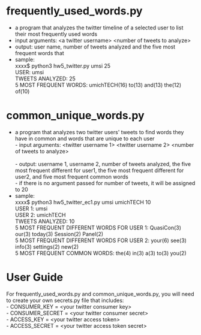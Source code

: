 
# frequently_used_words.py
- a program that analyzes the twitter timeline of a selected user to list their most frequently used words
- input arguments: \<a twitter username\> \<number of tweets to analyze\>
- output: user name, number of tweets analyzed and the five most frequent words that 
- sample:<br />
	xxxx$ python3 hw5_twitter.py umsi 25 <br />
	USER: umsi <br />
	TWEETS ANALYZED: 25 <br />
	5 MOST FREQUENT WORDS: umichTECH(16) to(13) and(13) the(12) of(10) <br />

# common_unique_words.py
- a program that analyzes two twitter users' tweets to find words they have in common and words that are unique to each user
<br> - input arguments: \<twitter username 1\> \<twitter username 2\> \<number of tweets to analyze\> <br />
<br> - output: username 1, username 2, number of tweets analyzed, the five most frequent different for user1, the five most frequent different for user2, and five most frequent common words
<br> - if there is no argument passed for number of tweets, it will be assigned to 20
- sample:<br />
	xxxx$ python3 hw5_twitter_ec1.py umsi umichTECH 10 <br />
	USER 1: umsi <br />
	USER 2: umichTECH <br />
	TWEETS ANALYZED: 10 <br />
	5 MOST FREQUENT DIFFERENT WORDS FOR USER 1: QuasiCon(3) our(3) today(3) Session(2) Panel(2) <br />
	5 MOST FREQUENT DIFFERENT WORDS FOR USER 2: your(6) see(3) info(3) settings(2) new(2) <br />
	5 MOST FREQUENT COMMON WORDS: the(4) in(3) a(3) to(3) you(2) <br />

# User Guide
For frequently_used_words.py and common_unique_words.py, you will need to create your own secrets.py file that includes:
<br> - CONSUMER_KEY = \<your twitter consumer key\>
<br> - CONSUMER_SECRET = \<your twitter consumer secret\>
<br> - ACCESS_KEY = \<your twitter access token\>
<br> - ACCESS_SECRET = \<your twitter access token secret\>

